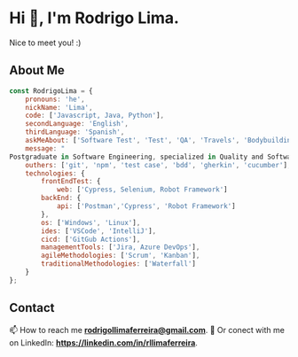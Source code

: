 
# Hi 👋, I'm Rodrigo Lima.

Nice to meet you! :)

## About Me

```javascript
const RodrigoLima = {
    pronouns: 'he',
    nickName: 'Lima',
    code: ['Javascript, Java, Python'],
    secondLanguage: 'English',
    thirdLanguage: 'Spanish',
    askMeAbout: ['Software Test', 'Test', 'QA', 'Travels', 'Bodybuilding', 'Running', 'Study','Coffee','Qa.Coders'],
    message: "
Postgraduate in Software Engineering, specialized in Quality and Software Testing, and QA Automation Engineer."
    outhers: ['git', 'npm', 'test case', 'bdd', 'gherkin', 'cucumber'],
    technologies: {
        frontEndTest: {
            web: ['Cypress, Selenium, Robot Framework']
        backEnd: {
            api: ['Postman','Cypress', 'Robot Framework']
        },
        os: ['Windows', 'Linux'],
        ides: ['VSCode', 'IntelliJ'],
        cicd: ['GitGub Actions'],
        managementTools: ['Jira, Azure DevOps'],
        agileMethodologies: ['Scrum', 'Kanban'],
        traditionalMethodologies: ['Waterfall']
    }
};
```

## Contact

📫 How to reach me **rodrigollimaferreira@gmail.com**.
💭 Or conect with me on LinkedIn:
**https://linkedin.com/in/rllimaferreira**.
